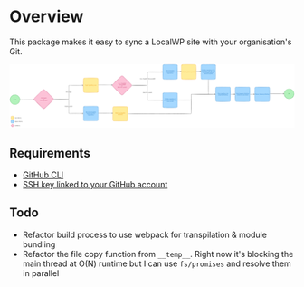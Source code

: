 # Overview

This package makes it easy to sync a LocalWP site with your organisation's Git.

![A task flow diagram outlining the behaviour of this package](2.0.0-task-flow-diagram.png)

## Requirements

-   [GitHub CLI](https://cli.github.com/)
-   [SSH key linked to your GitHub account](https://docs.github.com/en/authentication/connecting-to-github-with-ssh/adding-a-new-ssh-key-to-your-github-account?tool=webui)

## Todo

-   Refactor build process to use webpack for transpilation & module bundling
-   Refactor the file copy function from `__temp__`. Right now it's blocking the main thread at O(N) runtime but I can use `fs/promises` and resolve them in parallel
